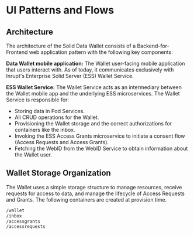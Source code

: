 # UI Patterns and Flows

## Architecture

The architecture of the Solid Data Wallet consists of a Backend-for-Frontend web application pattern with the following key components:

**Data Wallet mobile application:** The Wallet user-facing mobile application that users interact with. As of today, it communicates exclusively with Inrupt's Enterprise Solid Server (ESS) Wallet Service.

**ESS Wallet Service:** The Wallet Service acts as an intermediary between the Wallet mobile app and the underlying ESS microservices. The Wallet Service is responsible for:

* Storing data in Pod Services.
* All CRUD operations for the Wallet.
* Provisioning the Wallet storage and the correct authorizations for containers like the inbox.
* Invoking the ESS Access Grants microservice to initiate a consent flow (Access Requests and Access Grants).
* Fetching the WebID from the WebID Service to obtain information about the Wallet user.

## Wallet Storage Organization

The Wallet uses a simple storage structure to manage resources, receive requests for access to data, and manage the lifecycle of Access Requests and Grants. The following containers are created at provision time.

```bash
/wallet
/inbox
/accessgrants
/accessrequests